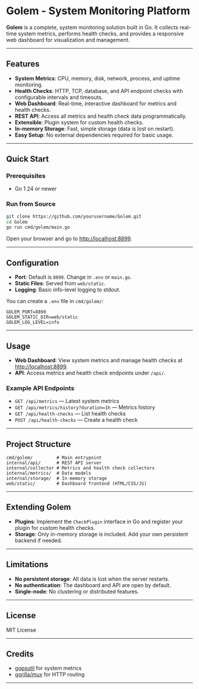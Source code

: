 # Golem - System Monitoring Platform

**Golem** is a complete, system monitoring solution built in Go. It collects real-time system metrics, performs health checks, and provides a responsive web dashboard for visualization and management.

---

## Features

- **System Metrics**: CPU, memory, disk, network, process, and uptime monitoring.
- **Health Checks**: HTTP, TCP, database, and API endpoint checks with configurable intervals and timeouts.
- **Web Dashboard**: Real-time, interactive dashboard for metrics and health checks.
- **REST API**: Access all metrics and health check data programmatically.
- **Extensible**: Plugin system for custom health checks.
- **In-memory Storage**: Fast, simple storage (data is lost on restart).
- **Easy Setup**: No external dependencies required for basic usage.

---

## Quick Start

### Prerequisites

- Go 1.24 or newer

### Run from Source

```sh
git clone https://github.com/yourusername/Golem.git
cd Golem
go run cmd/golem/main.go
```

Open your browser and go to [http://localhost:8899](http://localhost:8899).

---

## Configuration

- **Port**: Default is `8899`. Change in `.env` or `main.go`.
- **Static Files**: Served from `web/static`.
- **Logging**: Basic info-level logging to stdout.

You can create a `.env` file in `cmd/golem/`:

```
GOLEM_PORT=8899
GOLEM_STATIC_DIR=web/static
GOLEM_LOG_LEVEL=info
```

---

## Usage

- **Web Dashboard**: View system metrics and manage health checks at [http://localhost:8899](http://localhost:8899).
- **API**: Access metrics and health check endpoints under `/api/`.

### Example API Endpoints

- `GET /api/metrics` — Latest system metrics
- `GET /api/metrics/history?duration=1h` — Metrics history
- `GET /api/health-checks` — List health checks
- `POST /api/health-checks` — Create a health check

---

## Project Structure

```
cmd/golem/         # Main entrypoint
internal/api/      # REST API server
internal/collector # Metrics and health check collectors
internal/metrics/  # Data models
internal/storage/  # In-memory storage
web/static/        # Dashboard frontend (HTML/CSS/JS)
```

---

## Extending Golem

- **Plugins**: Implement the `CheckPlugin` interface in Go and register your plugin for custom health checks.
- **Storage**: Only in-memory storage is included. Add your own persistent backend if needed.

---

## Limitations

- **No persistent storage**: All data is lost when the server restarts.
- **No authentication**: The dashboard and API are open by default.
- **Single-node**: No clustering or distributed features.

---

## License

MIT License

---

## Credits

- [gopsutil](https://github.com/shirou/gopsutil) for system metrics
- [gorilla/mux](https://github.com/gorilla/mux) for HTTP routing

---

